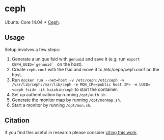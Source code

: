 ceph
=====
Ubuntu Core 14.04 + [Ceph](http://ceph.com).

Usage
-----
Setup involves a few steps:

1. Generate a unique fsid with `genuuid` and save it (e.g. run ``export CEPH_UUID=`genuuid` `` on the host).
1. Create `ceph.conf` with the fsid and move it to /etc/ceph/ceph.conf on the host.
1. Run `docker run --net=host -v /etc/ceph:/etc/ceph -v /var/lib/ceph:/var/lib/ceph -e MON_IP=<public host IP> -e UUID=<ceph fsid> -it kaixhin/ceph` to start the container.
1. Set up authentication by running `/opt/auth.sh`.
1. Generate the monitor map by running `/opt/monmap.sh`.
1. Start a monitor by running `/opt/mon.sh`.




Citation
--------
If you find this useful in research please consider [citing this work](https://github.com/Kaixhin/dockerfiles/blob/master/CITATION.md).
